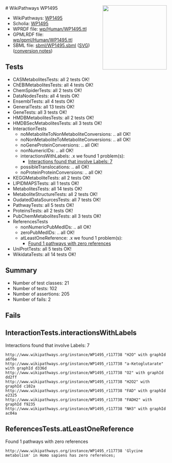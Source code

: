 <img style="float: right; width: 200px" src="../logo.png" />
# WikiPathways WP1495

* WikiPathways: [WP1495](https://identifiers.org/wikipathways:WP1495)
* Scholia: [WP1495](https://scholia.toolforge.org/wikipathways/WP1495)
* WPRDF file: [wp/Human/WP1495.ttl](../wp/Human/WP1495.ttl)
* GPMLRDF file: [wp/gpml/Human/WP1495.ttl](../wp/gpml/Human/WP1495.ttl)
* SBML file: [sbml/WP1495.sbml](../sbml/WP1495.sbml) ([SVG](../sbml/WP1495.svg)) ([conversion notes](../sbml/WP1495.txt))

## Tests
* CASMetabolitesTests: all 2 tests OK!
* ChEBIMetabolitesTests: all 4 tests OK!
* ChemSpiderTests: all 2 tests OK!
* DataNodesTests: all 4 tests OK!
* EnsemblTests: all 4 tests OK!
* GeneralTests: all 13 tests OK!
* GeneTests: all 3 tests OK!
* HMDBMetabolitesTests: all 2 tests OK!
* HMDBSecMetabolitesTests: all 3 tests OK!
* InteractionTests
    * noMetaboliteToNonMetaboliteConversions: .. all OK!
    * noNonMetaboliteToMetaboliteConversions: .. all OK!
    * noGeneProteinConversions: .. all OK!
    * nonNumericIDs: .. all OK!
    * interactionsWithLabels: .x we found 1 problem(s):
        * [Interactions found that involve Labels: 7](#630d267e)
    * possibleTranslocations: .. all OK!
    * noProteinProteinConversions: .. all OK!
* KEGGMetaboliteTests: all 2 tests OK!
* LIPIDMAPSTests: all 1 tests OK!
* MetabolitesTests: all 14 tests OK!
* MetaboliteStructureTests: all 2 tests OK!
* OudatedDataSourcesTests: all 7 tests OK!
* PathwayTests: all 5 tests OK!
* ProteinsTests: all 2 tests OK!
* PubChemMetabolitesTests: all 3 tests OK!
* ReferencesTests
    * nonNumericPubMedIDs: .. all OK!
    * zeroPubMedIDs: .. all OK!
    * atLeastOneReference: .x we found 1 problem(s):
        * [Found 1 pathways with zero references](#35eb778e)
* UniProtTests: all 5 tests OK!
* WikidataTests: all 14 tests OK!


## Summary

* Number of test classes: 21
* Number of tests: 102
* Number of assertions: 205
* Number of fails: 2

## Fails

<a name="630d267e" />

## InteractionTests.interactionsWithLabels

Interactions found that involve Labels: 7
```
http://www.wikipathways.org/instance/WP1495_r117738 "H2O" with graphId a6f6e
http://www.wikipathways.org/instance/WP1495_r117738 "a-Ketoglutarate" with graphId d336d
http://www.wikipathways.org/instance/WP1495_r117738 "O2" with graphId dd2ff
http://www.wikipathways.org/instance/WP1495_r117738 "H2O2" with graphId c102a
http://www.wikipathways.org/instance/WP1495_r117738 "FAD" with graphId e2325
http://www.wikipathways.org/instance/WP1495_r117738 "FADH2" with graphId f9235
http://www.wikipathways.org/instance/WP1495_r117738 "NH3" with graphId ac04a
```

<a name="35eb778e" />

## ReferencesTests.atLeastOneReference

Found 1 pathways with zero references
```
http://www.wikipathways.org/instance/WP1495_r117738 'Glycine metabolism' in Homo sapiens has zero references; 
```

